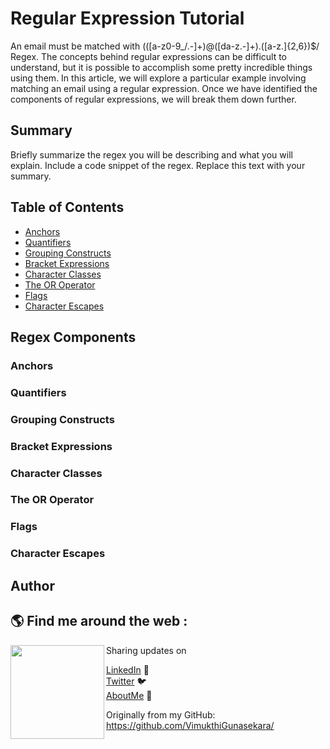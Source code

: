 # Regular Expression Tutorial

An email must be matched with (([a-z0-9_/.-]+)@([da-z\.-]+)\.([a-z\.]{2,6})$/ Regex. The concepts behind regular expressions can be difficult to understand, but it is possible to accomplish some pretty incredible things using them. In this article, we will explore a particular example involving matching an email using a regular expression. Once we have identified the components of regular expressions, we will break them down further.

## Summary

Briefly summarize the regex you will be describing and what you will explain. Include a code snippet of the regex. Replace this text with your summary.

## Table of Contents

- [Anchors](#anchors)
- [Quantifiers](#quantifiers)
- [Grouping Constructs](#grouping-constructs)
- [Bracket Expressions](#bracket-expressions)
- [Character Classes](#character-classes)
- [The OR Operator](#the-or-operator)
- [Flags](#flags)
- [Character Escapes](#character-escapes)

## Regex Components

### Anchors

### Quantifiers

### Grouping Constructs

### Bracket Expressions

### Character Classes

### The OR Operator

### Flags

### Character Escapes

## Author

## 🌎 Find me around the web : 
<img align="left" width="150" height="150" src="">
Sharing updates on

<a href="https://www.linkedin.com/in/vimukthi-gunasekara/">LinkedIn</a> 💼 </br>
<a href="https://twitter.com/Vimu_Gunasekara">Twitter</a> 🐦 </br>
<a href="https://about.me/VimukthiGunasekara/">AboutMe</a> 🧔 </br>

Originally from my GitHub:  
<https://github.com/VimukthiGunasekara/>

